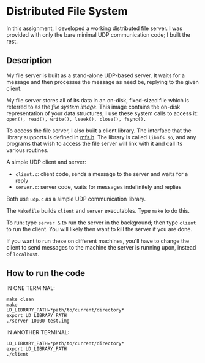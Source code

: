 # Distributed File System

In this assignment, I developed a working distributed file server. 
I was provided with only the bare minimal UDP communication code; I built the rest.

## Description

My file server is built as a stand-alone UDP-based server. It waits
for a message and then processes the message as need be, replying to the given
client.

My file server stores all of its data in an on-disk, fixed-sized
file which is referred to as the *file system image*. This image
contains the on-disk representation of your data structures; I
 use these system calls to access it: `open(), read(), write(),
lseek(), close(), fsync().`

To access the file server, I also built a client library. The
interface that the library supports is defined in [mfs.h](mfs.h).  The
library is called `libmfs.so`, and any programs that wish to access
the file server will link with it and call its various routines.

A simple UDP client and server:
- `client.c`: client code, sends a message to the server and waits for a reply
- `server.c`: server code, waits for messages indefinitely and replies

Both use `udp.c` as a simple UDP communication library.

The `Makefile` builds `client` and `server` executables. Type `make` to do this.

To run: type `server &` to run the server in the background; then type `client` to
run the client. You will likely then want to kill the server if you are done.

If you want to run these on different machines, you'll have to change the client
to send messages to the machine the server is running upon, instead of `localhost`.

## How to run the code

IN ONE TERMINAL:
```
make clean
make
LD_LIBRARY_PATH=*path/to/current/directory*
export LD_LIBRARY_PATH
./server 10000 test.img
```

IN ANOTHER TERMINAL:
```
LD_LIBRARY_PATH=*path/to/current/directory*
export LD_LIBRARY_PATH
./client
```